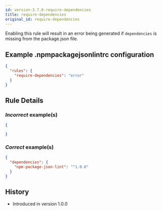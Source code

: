 ```yaml
---
id: version-3.7.0-require-dependencies
title: require-dependencies
original_id: require-dependencies
---
```


Enabling this rule will result in an error being generated if `dependencies` is missing from the package.json file.

## Example .npmpackagejsonlintrc configuration

```json
{
  "rules": {
    "require-dependencies": "error"
  }
}
```

## Rule Details

### *Incorrect* example(s)

```json
{

}
```

### *Correct* example(s)

```json
{
  "dependencies": {
    "npm-package-json-lint": "^1.0.0"
  }
}
```

## History

* Introduced in version 1.0.0
